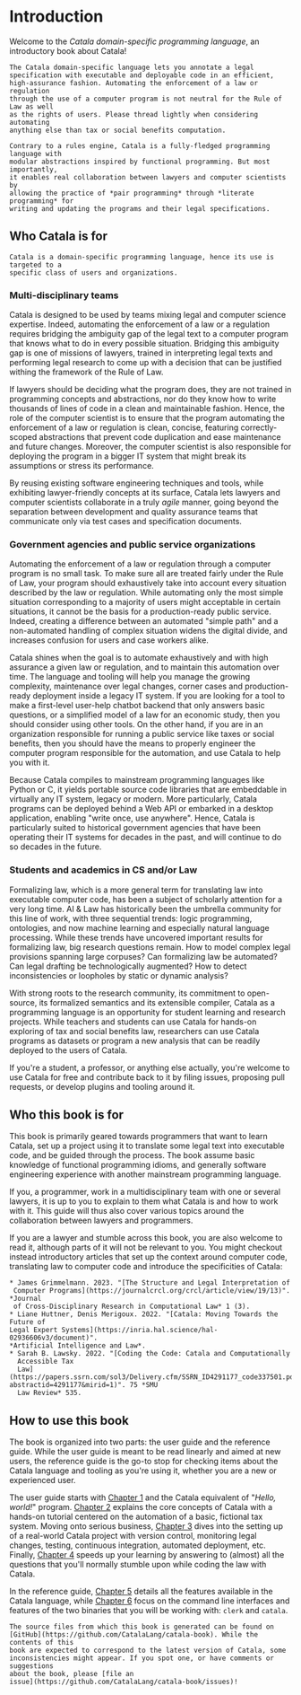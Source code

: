 # Introduction

Welcome to the *Catala domain-specific programming language*, an introductory
book about Catala!

~~~admonish abstract title="TL;DR"
The Catala domain-specific language lets you annotate a legal
specification with executable and deployable code in an efficient,
high-assurance fashion. Automating the enforcement of a law or regulation
through the use of a computer program is not neutral for the Rule of Law as well
as the rights of users. Please thread lightly when considering automating
anything else than tax or social benefits computation.

Contrary to a rules engine, Catala is a fully-fledged programming language with
modular abstractions inspired by functional programming. But most importantly,
it enables real collaboration between lawyers and computer scientists by
allowing the practice of *pair programming* through *literate programming* for
writing and updating the programs and their legal specifications.
~~~

## Who Catala is for

~~~admonish warning title="Catala is not a general-purpose programming language"
Catala is a domain-specific programming language, hence its use is targeted to a
specific class of users and organizations.
~~~

### Multi-disciplinary teams

Catala is designed to be used by teams mixing legal and computer science
expertise. Indeed, automating the enforcement of a law or a regulation requires
bridging the ambiguity gap of the legal text to a computer program that knows
what to do in every possible situation. Bridging this ambiguity gap is one
of missions of lawyers, trained in interpreting legal texts and performing
legal research to come up with a decision that can be justified withing the
framework of the Rule of Law.

If lawyers should be deciding what the program does, they are not trained in
programming concepts and abstractions, nor do they know how to write thousands
of lines of code in a clean and maintainable fashion. Hence, the role of the
computer scientist is to ensure that the program automating the enforcement of a
law or regulation is clean, concise, featuring correctly-scoped abstractions
that prevent code duplication and ease maintenance and future changes. Moreover,
the computer scientist is also responsible for deploying the program in a bigger
IT system that might break its assumptions or stress its performance.

By reusing existing software engineering techniques and tools, while exhibiting
lawyer-friendly concepts at its surface, Catala lets lawyers and computer
scientists collaborate in a truly *agile* manner, going beyond the separation
between development and quality assurance teams that communicate only via test
cases and specification documents.

### Government agencies and public service organizations

Automating the enforcement of a law or regulation through a computer program is
no small task. To make sure all are treated fairly under the Rule of Law, your
program should exhaustively take into account every situation described by the
law or regulation. While automating only the most simple situation corresponding
to a majority of users might acceptable in certain situations, it cannot be the
basis for a production-ready public service. Indeed, creating a difference
between an automated "simple path" and a non-automated handling of complex
situation widens the digital divide, and increases confusion for users and case
workers alike.

Catala shines when the goal is to automate exhaustively and with high assurance
a given law or regulation, and to maintain this automation over time. The
language and tooling will help you manage the growing complexity, maintenance
over legal changes, corner cases and production-ready deployment inside a legacy
IT system. If you are looking for a tool to make a first-level user-help chatbot
backend that only answers basic questions, or a simplified model of a law for an
economic study, then you should consider using other tools. On the other hand,
if you are in an organization responsible for running a public service like
taxes or social benefits, then you should have the means to properly engineer
the computer program responsible for the automation, and use Catala to help you
with it.

Because Catala compiles to mainstream programming languages like Python or C, it
yields portable source code libraries that are embeddable in virtually any IT
system, legacy or modern. More particularly, Catala programs can be deployed
behind a Web API or embarked in a desktop application, enabling "write once, use
anywhere". Hence, Catala is particularly suited to historical government
agencies that have been operating their IT systems for decades in the past, and
will continue to do so decades in the future.

### Students and academics in CS and/or Law

Formalizing law, which is a more general term for translating law into
executable computer code, has been a subject of scholarly attention for a very
long time. AI & Law has historically been the umbrella community for this line
of work, with three sequential trends: logic programming, ontologies, and now
machine learning and especially natural language processing. While these trends
have uncovered important results for formalizing law, big research questions
remain. How to model complex legal provisions spanning large corpuses? Can
formalizing law be automated? Can legal drafting be technologically augmented?
How to detect inconsistencies or loopholes by static or dynamic analysis?

With strong roots to the research community, its commitment to open-source, its
formalized semantics and its extensible compiler, Catala as a programming
language is an opportunity for student learning and research projects. While
teachers and students can use Catala for hands-on exploring of tax and social
benefits law, researchers can use Catala programs as datasets or program a new
analysis that can be readily deployed to the users of Catala.

If you're a student, a professor, or anything else actually, you're welcome to
use Catala for free and contribute back to it by filing issues, proposing pull
requests, or develop plugins and tooling around it.

## Who this book is for

This book is primarily geared towards programmers that want to learn Catala,
set up a project using it to translate some legal text into executable code, and
be guided through the process. The book assume basic knowledge of functional
programming idioms, and generally software engineering experience with another
mainstream programming language.

If you, a programmer, work in a multidisciplinary
team with one or several lawyers, it is up to you to explain to them what Catala
is and how to work with it. This guide will thus also cover various topics
around the collaboration between lawyers and programmers.

If you are a lawyer and stumble across this book, you are also welcome to read
it, although parts of it will not be relevant to you. You might checkout instead
introductory articles that set up the context around computer code, translating
law to computer code and introduce the specificities of Catala:


~~~admonish example title="Lawyer-friendly publications about Catala and coding the law" collapsible=true
* James Grimmelmann. 2023. "[The Structure and Legal Interpretation of
 Computer Programs](https://journalcrcl.org/crcl/article/view/19/13)". *Journal
 of Cross-Disciplinary Research in Computational Law* 1 (3).
* Liane Huttner, Denis Merigoux. 2022. "[Catala: Moving Towards the Future of
Legal Expert Systems](https://inria.hal.science/hal-02936606v3/document)".
*Artificial Intelligence and Law*.
* Sarah B. Lawsky. 2022. "[Coding the Code: Catala and Computationally
  Accessible Tax
  Law](https://papers.ssrn.com/sol3/Delivery.cfm/SSRN_ID4291177_code337501.pdf?abstractid=4291177&mirid=1)". 75 *SMU
  Law Review* 535.
~~~

## How to use this book

The book is organized into two parts: the user guide and the reference guide.
While the user guide is meant to be read linearly and aimed at new users, the
reference guide is the go-to stop for checking items about the Catala language
and tooling as you're using it, whether you are a new or experienced user.

The user guide starts with [Chapter 1](./1-0-getting_started.md) and the Catala
equivalent of "*Hello, world!*" program. [Chapter 2](./2-0-tutorial.md) explains
the core concepts of Catala with a hands-on tutorial centered on the automation
of a basic, fictional tax system. Moving onto serious business, [Chapter
3](./3-project.md) dives into the setting up of a real-world Catala project with
version control, monitoring legal changes, testing, continuous integration,
automated deployment, etc. Finally, [Chapter 4](./4-0-howto.md) speeds up your
learning by answering to (almost) all the questions that you'll normally stumble
upon while coding the law with Catala.

In the reference guide, [Chapter 5](./5-catala.md) details all the features
available in the Catala language, while [Chapter
6](./6-clerk.md) focus on the command line interfaces and features of the two
binaries that you will be working with: `clerk` and `catala`.


~~~admonish  note title="Source code"
The source files from which this book is generated can be found on
[GitHub](https://github.com/CatalaLang/catala-book). While the contents of this
book are expected to correspond to the latest version of Catala, some
inconsistencies might appear. If you spot one, or have comments or suggestions
about the book, please [file an
issue](https://github.com/CatalaLang/catala-book/issues)!
~~~
